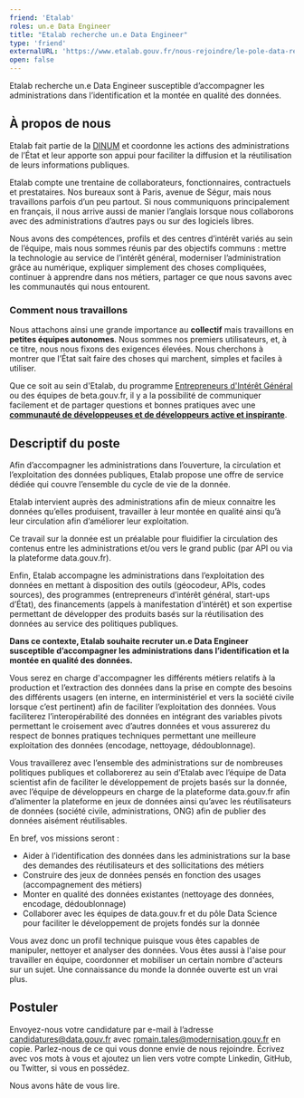 ```yaml
---
friend: 'Etalab'
roles: un.e Data Engineer
title: "Etalab recherche un.e Data Engineer"
type: 'friend'
externalURL: 'https://www.etalab.gouv.fr/nous-rejoindre/le-pole-data-recrute-un-e-data-engineer'
open: false
---
```


Etalab recherche un.e Data Engineer susceptible d’accompagner les administrations dans l’identification et la montée en qualité des données.

<!--more-->

## À propos de nous

Etalab fait partie de la [DINUM](https://www.numerique.gouv.fr) et coordonne les actions des administrations de l’État et leur apporte son appui pour faciliter la diffusion et la réutilisation de leurs informations publiques.

Etalab compte une trentaine de collaborateurs, fonctionnaires, contractuels et prestataires. Nos bureaux sont à Paris, avenue de Ségur, mais nous travaillons parfois d’un peu partout. Si nous communiquons principalement en français, il nous arrive aussi de manier l’anglais lorsque nous collaborons avec des administrations d’autres pays ou sur des logiciels libres.

Nous avons des compétences, profils et des centres d’intérêt variés au sein de l’équipe, mais nous sommes réunis par des objectifs communs : mettre la technologie au service de l’intérêt général, moderniser l’administration grâce au numérique, expliquer simplement des choses compliquées, continuer à apprendre dans nos métiers, partager ce que nous savons avec les communautés qui nous entourent.

### Comment nous travaillons

Nous attachons ainsi une grande importance au **collectif** mais travaillons en **petites équipes autonomes**. Nous sommes nos premiers utilisateurs, et, à ce titre, nous nous fixons des exigences élevées. Nous cherchons à montrer que l’État sait faire des choses qui marchent, simples et faciles à utiliser.

Que ce soit au sein d'Etalab, du programme [Entrepreneurs d'Intérêt Général](https://entrepreneur-interet-general.etalab.gouv.fr/) ou des équipes de beta.gouv.fr, il y a la possibilité de communiquer facilement et de partager questions et bonnes pratiques avec une [**communauté de développeuses et de développeurs active et inspirante**](https://github.com/etalab).  


## Descriptif du poste

Afin d’accompagner les administrations dans l’ouverture, la circulation et l’exploitation des données publiques, Etalab propose une offre de service dédiée qui couvre l’ensemble du cycle de vie de la donnée.
 
Etalab intervient auprès des administrations afin de mieux connaitre les données qu’elles produisent, travailler à leur montée en qualité ainsi qu’à leur circulation afin d’améliorer leur exploitation.
 
Ce travail sur la donnée est un préalable pour fluidifier la circulation des contenus entre les administrations et/ou vers le grand public (par API ou via la plateforme data.gouv.fr).
 
Enfin, Etalab accompagne les administrations dans l’exploitation des données en mettant à disposition des outils (géocodeur, APIs, codes sources), des programmes (entrepreneurs d’intérêt général, start-ups d’État), des financements (appels à manifestation d’intérêt) et son expertise permettant de développer des produits basés sur la réutilisation des données au service des politiques publiques.
 
**Dans ce contexte, Etalab souhaite recruter un.e Data Engineer susceptible d’accompagner les administrations dans l’identification et la montée en qualité des données.**

Vous serez en charge d'accompagner les différents métiers relatifs à la production et l’extraction des données dans la prise en compte des besoins des différents usagers (en interne, en interministériel et vers la société civile lorsque c’est pertinent) afin de faciliter l’exploitation des données. Vous faciliterez l’interopérabilité des données en intégrant des variables pivots permettant le croisement avec d’autres données et vous assurerez du respect de bonnes pratiques techniques permettant une meilleure exploitation des données (encodage, nettoyage, dédoublonnage).
 
Vous travaillerez avec l’ensemble des administrations sur de nombreuses politiques publiques et collaborerez au sein d’Etalab avec l’équipe de Data scientist afin de faciliter le développement de projets basés sur la donnée, avec l’équipe de développeurs en charge de la plateforme data.gouv.fr afin d’alimenter la plateforme en jeux de données ainsi qu’avec les réutilisateurs de données (société civile, administrations, ONG) afin de publier des données aisément réutilisables.
 
En bref, vos missions seront :
- Aider à l’identification des données dans les administrations sur la base des demandes des réutilisateurs et des sollicitations des métiers
- Construire des jeux de données pensés en fonction des usages (accompagnement des métiers)
- Monter en qualité des données existantes (nettoyage des données, encodage, dédoublonnage)
- Collaborer avec les équipes de data.gouv.fr et du pôle Data Science pour faciliter le développement de projets fondés sur la donnée

Vous avez donc un profil technique puisque vous êtes capables de manipuler, nettoyer et analyser des données. Vous êtes aussi à l'aise pour travailler en équipe, coordonner et mobiliser un certain nombre d'acteurs sur un sujet. Une connaissance du monde la donnée ouverte est un vrai plus.

## Postuler

Envoyez-nous votre candidature par e-mail à l’adresse candidatures@data.gouv.fr avec romain.tales@modernisation.gouv.fr en copie. Parlez-nous de ce qui vous donne envie de nous rejoindre. Écrivez avec vos mots à vous et ajoutez un lien vers votre compte Linkedin, GitHub, ou Twitter, si vous en possédez.

Nous avons hâte de vous lire.

